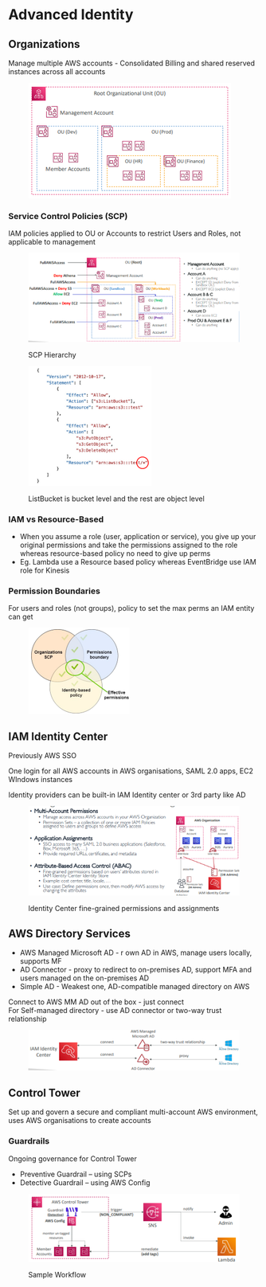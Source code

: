 # Advanced Identity

## Organizations

Manage multiple AWS accounts - Consolidated Billing and shared reserved instances across all accounts

<div align="left"><figure><img src="../../.gitbook/assets/image (7) (1).png" alt=""><figcaption></figcaption></figure></div>

### Service Control Policies (SCP)

IAM policies applied to OU or Accounts to restrict Users and Roles, not applicable to management

<div align="left"><figure><img src="../../.gitbook/assets/image (8) (1).png" alt=""><figcaption><p>SCP Hierarchy</p></figcaption></figure></div>

<div align="left"><figure><img src="../../.gitbook/assets/image (9) (1).png" alt=""><figcaption><p>ListBucket is bucket level and the rest are object level</p></figcaption></figure></div>

### IAM vs Resource-Based

* When you assume a role (user, application or service), you give up your original permissions and take the permissions assigned to the role whereas resource-based policy no need to give up perms
* Eg. Lambda use a Resource based policy whereas EventBridge use IAM role for Kinesis

### Permission Boundaries

For users and roles (not groups), policy to set the max perms an IAM entity can get

<div align="left"><figure><img src="../../.gitbook/assets/image (10).png" alt=""><figcaption></figcaption></figure></div>

## IAM Identity Center

Previously AWS SSO

One login for all AWS accounts in AWS organisations, SAML 2.0 apps, EC2 WIndows instances

Identity providers can be built-in IAM Identity center or 3rd party like AD

<div align="left"><figure><img src="../../.gitbook/assets/image (11).png" alt=""><figcaption><p>Identity Center fine-grained permissions and assignments</p></figcaption></figure></div>

## AWS Directory Services

* AWS Managed Microsoft AD - r own AD in AWS, manage users locally, supports MF
* AD Connector - proxy to redirect to on-premises AD, support MFA and users managed on the on-premises AD
* Simple AD - Weakest one, AD-compatible managed directory on AWS

Connect to AWS MM AD out of the box - just connect\
For Self-managed directory - use AD connector or two-way trust relationship

<div align="left"><figure><img src="../../.gitbook/assets/image (13).png" alt=""><figcaption></figcaption></figure></div>

## Control Tower

Set up and govern a secure and compliant multi-account AWS environment, uses AWS organisations to create accounts

### Guardrails

Ongoing governance for Control Tower

* Preventive Guardrail – using SCPs
* Detective Guardrail – using AWS Config

<div align="left"><figure><img src="../../.gitbook/assets/image (14).png" alt=""><figcaption><p>Sample Workflow</p></figcaption></figure></div>
